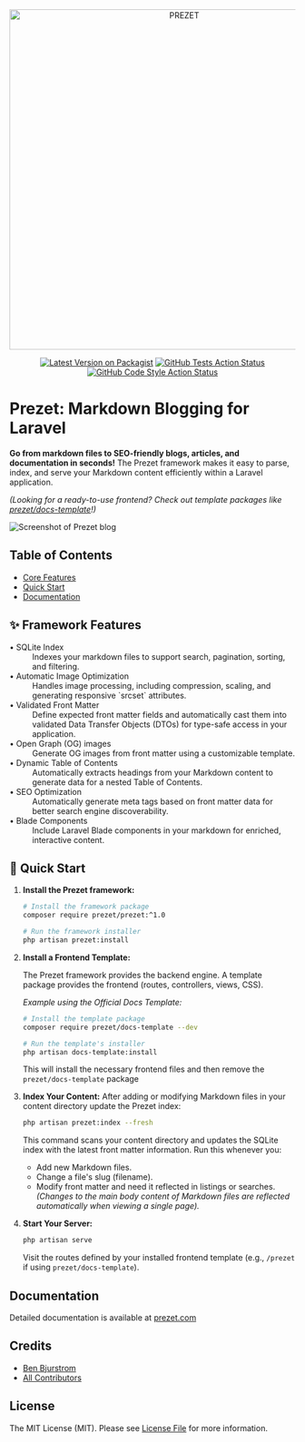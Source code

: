 <div align="center">
    <img src="https://prezet.com/ogimage.png" width="600" alt="PREZET">
</div>

<p align="center">
<a href="https://packagist.org/packages/prezet/prezet"><img src="https://img.shields.io/packagist/v/prezet/prezet.svg?style=flat-square" alt="Latest Version on Packagist"></a>
<a href="https://github.com/prezet/prezet/actions?query=workflow%3Arun-tests+branch%3Amain"><img src="https://img.shields.io/github/actions/workflow/status/prezet/prezet/run-tests.yml?branch=main&label=tests&style=flat-square" alt="GitHub Tests Action Status"></a>
<a href="https://github.com/prezet/prezet/actions?query=workflow%3A"Fix+PHP+code+style+issues"+branch%3Amain"><img src="https://img.shields.io/github/actions/workflow/status/prezet/prezet/fix-php-code-style-issues.yml?branch=main&label=code%20style&style=flat-square" alt="GitHub Code Style Action Status"></a>
</p>

# Prezet: Markdown Blogging for Laravel

**Go from markdown files to SEO-friendly blogs, articles, and documentation in seconds!** The Prezet framework makes it easy to parse, index, and serve your Markdown content efficiently within a Laravel application.

*(Looking for a ready-to-use frontend? Check out template packages like [prezet/docs-template](https://github.com/prezet/docs-template)!)*

<picture>
  <source media="(prefers-color-scheme: dark)" srcset="https://raw.githubusercontent.com/prezet/prezet/main/art/screenshot-dark.png">
  <source media="(prefers-color-scheme: light)" srcset="https://raw.githubusercontent.com/prezet/prezet/main/art/screenshot-light.png">
  <img alt="Screenshot of Prezet blog" src="https://raw.githubusercontent.com/prezet/prezet/main/art/screenshot-light.png">
</picture>

## Table of Contents

*   [Core Features](#-core-features)
*   [Quick Start](#-quick-start)
*   [Documentation](#-documentation)

## ✨ Framework Features

<dl>
  <dt>•&nbsp;SQLite Index</dt>
  <dd>Indexes your markdown files to support search, pagination, sorting, and filtering.</dd>

  <dt>•&nbsp;Automatic Image Optimization</dt>
  <dd>Handles image processing, including compression, scaling, and generating responsive `srcset` attributes.</dd>

  <dt>•&nbsp;Validated Front Matter</dt>
  <dd>Define expected front matter fields and automatically cast them into validated Data Transfer Objects (DTOs) for type-safe access in your application.</dd>

  <dt>•&nbsp;Open Graph (OG) images</dt>
  <dd>Generate OG images from front matter using a customizable template.</dd>

  <dt>•&nbsp;Dynamic Table of Contents</dt>
  <dd>Automatically extracts headings from your Markdown content to generate data for a nested Table of Contents.</dd>

  <dt>•&nbsp;SEO Optimization</dt>
  <dd>Automatically generate meta tags based on front matter data for better search engine discoverability.</dd>

  <dt>•&nbsp;Blade Components</dt>
  <dd>Include Laravel Blade components in your markdown for enriched, interactive content.</dd>
</dl>

## 🚀 Quick Start

1.  **Install the Prezet framework:**
    ```bash
    # Install the framework package
    composer require prezet/prezet:^1.0

    # Run the framework installer
    php artisan prezet:install
    ```


2.  **Install a Frontend Template:**

    The Prezet framework provides the backend engine. A template package provides the frontend (routes, controllers, views, CSS).

    *Example using the Official Docs Template:*
    ```bash
    # Install the template package
    composer require prezet/docs-template --dev

    # Run the template's installer
    php artisan docs-template:install
    ```
    This will install the necessary frontend files and then remove the `prezet/docs-template` package

3.  **Index Your Content:**
    After adding or modifying Markdown files in your content directory update the Prezet index:
    ```bash
    php artisan prezet:index --fresh
    ```
    This command scans your content directory and updates the SQLite index with the latest front matter information. Run this whenever you:
    *   Add new Markdown files.
    *   Change a file's slug (filename).
    *   Modify front matter and need it reflected in listings or searches.
        *(Changes to the main body content of Markdown files are reflected automatically when viewing a single page).*

4.  **Start Your Server:**
    ```bash
    php artisan serve
    ```
    Visit the routes defined by your installed frontend template (e.g., `/prezet` if using `prezet/docs-template`).

## Documentation

Detailed documentation is available at [prezet.com](https://prezet.com)

## Credits

*   [Ben Bjurstrom](https://github.com/benbjurstrom)
*   [All Contributors](../../contributors)

## License

The MIT License (MIT). Please see [License File](LICENSE.md) for more information.
